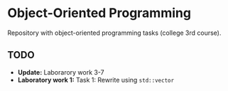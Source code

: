 # Object-Oriented Programming

Repository with object-oriented programming tasks (college 3rd course).

## TODO

- **Update:** Laborarory work 3-7
- **Laboratory work 1:** Task 1: Rewrite using `std::vector`
